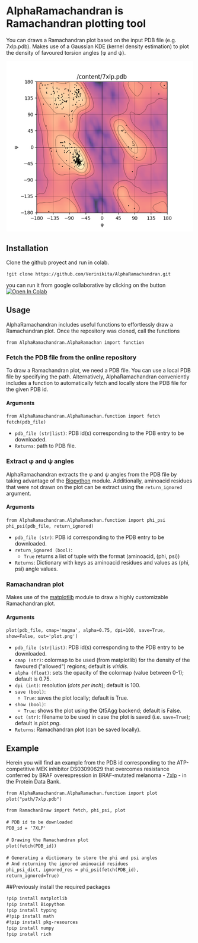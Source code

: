 # AlphaRamachandran is Ramachandran plotting tool


You can draws a Ramachandran plot based on the input PDB file (e.g. 7xlp.pdb). Makes use of a Gaussian KDE (kernel density estimation) to plot the density of favoured torsion angles (&phi; and &psi;).

![](https://github.com/Verinikita/AlphaRamachandran/blob/main/plot.png)

## Installation

Clone the github proyect and run in colab.

```
!git clone https://github.com/Verinikita/AlphaRamachandran.git
```
you can run it from google collaborative by clicking on the button [![Open In Colab](https://colab.research.google.com/assets/colab-badge.svg)](https://colab.research.google.com/https://colab.research.google.com/github/Verinikita/Prueba/blob/main/Ramaf.ipynb)

## Usage

AlphaRamachandran includes useful functions to effortlessly draw a Ramachandran plot.
Once the repository was cloned, call the functions

```
from AlphaRamachandran.AlphaRamachan import function
```


### Fetch the PDB file from the online repository

To draw a Ramachandran plot, we need a PDB file. You can use a local PDB file by specifying the path. Alternatively, AlphaRamachandran conveniently includes a function to automatically fetch and locally store the PDB file for the given PDB id.

#### Arguments

```
from AlphaRamachandran.AlphaRamachan.function import fetch
fetch(pdb_file)
```

- ```pdb_file (str|list)```: PDB id(s) corresponding to the PDB entry to be downloaded.
- ```Returns```: path to PDB file.

### Extract &phi; and &psi; angles

AlphaRamachandran extracts the &phi; and &psi; angles from the PDB file by taking advantage of the [Biopython](https://biopython.org/) module.
Additionally, aminoacid residues that were not drawn on the plot can be extract using the ```return_ignored``` argument.

#### Arguments

```
from AlphaRamachandran.AlphaRamachan.function import phi_psi 
phi_psi(pdb_file, return_ignored)
```

- ```pdb_file (str)```: PDB id corresponding to the PDB entry to be downloaded.
- ```return_ignored (bool)```:
    - ```True``` returns a list of tuple with the format (aminoacid, (phi, psi))
- ```Returns```: Dictionary with keys as aminoacid residues and values as (phi, psi) angle values.

### Ramachandran plot

Makes use of the [matplotlib](https://matplotlib.org/) module to draw a highly customizable Ramachandran plot.

#### Arguments

```
plot(pdb_file, cmap='magma', alpha=0.75, dpi=100, save=True, show=False, out='plot.png')
```

- ```pdb_file (str|list)```: PDB id(s) corresponding to the PDB entry to be downloaded.
- ```cmap (str)```: colormap to be used (from matplotlib) for the density of the favoured ("allowed") regions; default is <em>viridis</em>.
- ```alpha (float)```: sets the opacity of the colormap (value between 0-1); default is 0.75.
- ```dpi (int)```: resolution (<em>dots per inch</em>); default is 100.
- ```save (bool)```:
    - ```True```: saves the plot locally; default is True.
- ```show (bool)```:
    - ```True```: shows the plot using the Qt5Agg backend; default is False.
- ```out (str)```: filename to be used in case the plot is saved (i.e. ```save=True```); default is <em>plot.png</em>.
- ```Returns```: Ramachandran plot (can be saved locally).

## Example

Herein you will find an example from the PDB id corresponding to the ATP-competitive MEK inhibitor DS03090629 that overcomes resistance conferred by BRAF overexpression in BRAF-mutated melanoma - [7xlp](https://www.wwpdb.org/pdb?id=pdb_00007xlp) - in the Protein Data Bank. 

```
from AlphaRamachandran.AlphaRamachan.function import plot
plot("path/7xlp.pdb")
```

```
from RamachanDraw import fetch, phi_psi, plot

# PDB id to be downloaded
PDB_id = '7XLP'

# Drawing the Ramachandran plot
plot(fetch(PDB_id))

# Generating a dictionary to store the phi and psi angles
# And returning the ignored aminoacid residues
phi_psi_dict, ignored_res = phi_psi(fetch(PDB_id), return_ignored=True)
```
##Previously install the required packages
```
!pip install matplotlib
!pip install Biopython
!pip install typing
#!pip install math
#!pip install pkg-resources
!pip install numpy
!pip install rich
```
